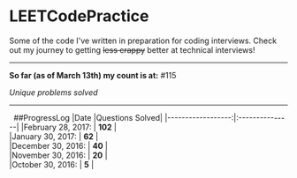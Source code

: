 # LEETCodePractice
Some of the code I've written in preparation for coding interviews. Check out my journey to getting ~~less crappy~~ better at technical interviews!

___

**So far (as of March 13th) my count is at:**
#115

*Unique problems solved*

___
 
##ProgressLog
|Date               |Questions Solved|
|------------------:|:---------------|
|February 28, 2017: |  **102**       |  
|January 30, 2017:  |  **62**        |   
|December 30, 2016: |  **40**        |  
|November 30, 2016: |  **20**        |   
|October 30, 2016:  |  **5**         |  
